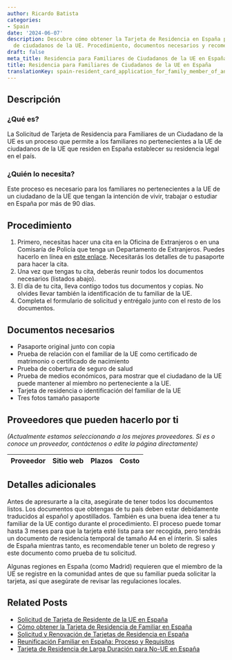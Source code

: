 ```yaml
---
author: Ricardo Batista
categories:
- Spain
date: '2024-06-07'
description: Descubre cómo obtener la Tarjeta de Residencia en España para familiares
  de ciudadanos de la UE. Procedimiento, documentos necesarios y recomendaciones clave.
draft: false
meta_title: Residencia para Familiares de Ciudadanos de la UE en España
title: Residencia para Familiares de Ciudadanos de la UE en España
translationKey: spain-resident_card_application_for_family_member_of_an_eu_citizen
---
```



## Descripción
### ¿Qué es?
La Solicitud de Tarjeta de Residencia para Familiares de un Ciudadano de la UE es un proceso que permite a los familiares no pertenecientes a la UE de ciudadanos de la UE que residen en España establecer su residencia legal en el país.

### ¿Quién lo necesita?
Este proceso es necesario para los familiares no pertenecientes a la UE de un ciudadano de la UE que tengan la intención de vivir, trabajar o estudiar en España por más de 90 días.

## Procedimiento
1. Primero, necesitas hacer una cita en la Oficina de Extranjeros o en una Comisaría de Policía que tenga un Departamento de Extranjeros. Puedes hacerlo en línea en [este enlace](https://sede.administracionespublicas.gob.es/icpplus/index.html). Necesitarás los detalles de tu pasaporte para hacer la cita.
2. Una vez que tengas tu cita, deberás reunir todos los documentos necesarios (listados abajo).
3. El día de tu cita, lleva contigo todos tus documentos y copias. No olvides llevar también la identificación de tu familiar de la UE.
4. Completa el formulario de solicitud y entrégalo junto con el resto de los documentos.

## Documentos necesarios
- Pasaporte original junto con copia
- Prueba de relación con el familiar de la UE como certificado de matrimonio o certificado de nacimiento
- Prueba de cobertura de seguro de salud
- Prueba de medios económicos, para mostrar que el ciudadano de la UE puede mantener al miembro no perteneciente a la UE.
- Tarjeta de residencia o identificación del familiar de la UE
- Tres fotos tamaño pasaporte

## Proveedores que pueden hacerlo por ti

_(Actualmente estamos seleccionando a los mejores proveedores. Si es o conoce un proveedor, contáctenos o edite la página directamente)_

| Proveedor | Sitio web | Plazos | Costo |
| --------------- | --------------- | :-------------: | :-------------: |

## Detalles adicionales
Antes de apresurarte a la cita, asegúrate de tener todos los documentos listos. Los documentos que obtengas de tu país deben estar debidamente traducidos al español y apostillados. También es una buena idea tener a tu familiar de la UE contigo durante el procedimiento. El proceso puede tomar hasta 3 meses para que la tarjeta esté lista para ser recogida, pero tendrás un documento de residencia temporal de tamaño A4 en el ínterin. Si sales de España mientras tanto, es recomendable tener un boleto de regreso y este documento como prueba de tu solicitud.

Algunas regiones en España (como Madrid) requieren que el miembro de la UE se registre en la comunidad antes de que su familiar pueda solicitar la tarjeta, así que asegúrate de revisar las regulaciones locales.


## Related Posts

- [Solicitud de Tarjeta de Residente de la UE en España](https://tramitit.com/es/guides/spain/solicitud_de_tarjeta_de_residente_comunitario/)
- [Cómo obtener la Tarjeta de Residencia de Familiar en España](https://tramitit.com/es/guides/spain/tarjeta_de_residencia_de_familiar_de_ciudadano_de_la_unión_europea/)
- [Solicitud y Renovación de Tarjetas de Residencia en España](https://tramitit.com/es/guides/spain/tarjeta_inicial_o_renovación_residencia_o_residencia_y_trabajo/)
- [Reunificación Familiar en España: Proceso y Requisitos](https://tramitit.com/es/guides/spain/reagrupacion_familiar/)
- [Tarjeta de Residencia de Larga Duración para No-UE en España](https://tramitit.com/es/guides/spain/tarjeta_de_residencia_de_larga_duración/)